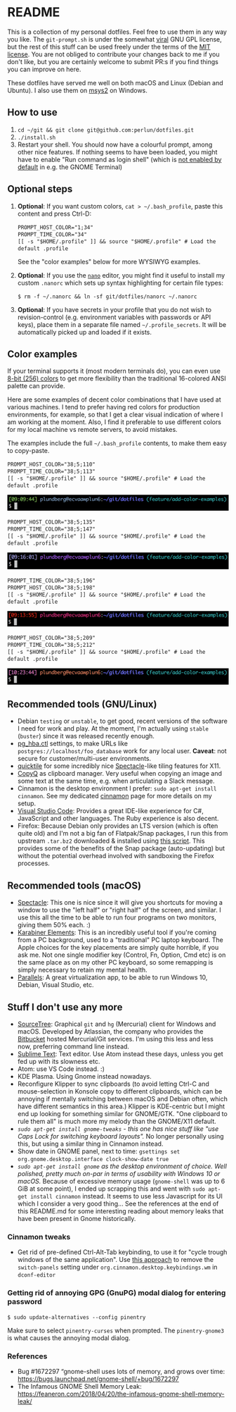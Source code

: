 README
======

This is a collection of my personal dotfiles. Feel free to use them in any way
you like. The `git-prompt.sh` is under the somewhat
[viral](http://en.wikipedia.org/wiki/GNU_General_Public_License#.22Viral.22_nature)
GNU GPL license, but the rest of this stuff can be used freely under the terms
of the [MIT license](LICENSE). You are not obliged to contribute your changes
back to me if you don't like, but you are certainly welcome to submit PR:s if
you find things you can improve on here.

These dotfiles have served me well on both macOS and Linux (Debian and Ubuntu).
I also use them on [msys2](https://www.msys2.org/) on Windows.

## How to use

1. `cd ~/git && git clone git@github.com:perlun/dotfiles.git`
1. `./install.sh`
1. Restart your shell. You should now have a colourful prompt, among other
   nice features. If nothing seems to have been loaded, you might have to
   enable "Run command as login shell" (which is [not enabled by default](https://askubuntu.com/a/598072/305208) in e.g. the GNOME Terminal)

## Optional steps

1. **Optional**: If you want custom colors, `cat > ~/.bash_profile`, paste
   this content and press Ctrl-D:

       PROMPT_HOST_COLOR="1;34"
       PROMPT_TIME_COLOR="34"
       [[ -s "$HOME/.profile" ]] && source "$HOME/.profile" # Load the default .profile

   See the "color examples" below for more WYSIWYG examples.

1. **Optional**:  If you use the [`nano`](https://www.nano-editor.org)
   editor, you might find it useful to install my custom `.nanorc` which sets up syntax highlighting for certain file types:

    ```shell
    $ rm -f ~/.nanorc && ln -sf git/dotfiles/nanorc ~/.nanorc
    ```

1. **Optional**: If you have secrets in your profile that you do not wish
   to revision-control (e.g. environment variables with passwords or API
   keys), place them in a separate file named `~/.profile_secrets`. It will
   be automatically picked up and loaded if it exists.

## Color examples

If your terminal supports it (most modern terminals do), you can even use [8-bit
(256) colors](https://en.wikipedia.org/wiki/ANSI_escape_code#8-bit) to get more
flexibility than the traditional 16-colored ANSI palette can provide.

Here are some examples of decent color combinations that I have used at various
machines. I tend to prefer having red colors for production environments, for
example, so that I get a clear visual indication of where I am working at the
moment. Also, I find it preferable to use different colors for my local machine
vs remote servers, to avoid mistakes.

The examples include the full `~/.bash_profile` contents, to make them easy to copy-paste.

```shell
PROMPT_HOST_COLOR="38;5;110"
PROMPT_TIME_COLOR="38;5;113"
[[ -s "$HOME/.profile" ]] && source "$HOME/.profile" # Load the default .profile
```

![Color 110 and 113](/colors/110-113.png)

```
PROMPT_HOST_COLOR="38;5;135"
PROMPT_TIME_COLOR="38;5;147"
[[ -s "$HOME/.profile" ]] && source "$HOME/.profile" # Load the default .profile
```

![Color 135 and 147](/colors/135-147.png)

```
PROMPT_TIME_COLOR="38;5;196"
PROMPT_HOST_COLOR="38;5;198"
[[ -s "$HOME/.profile" ]] && source "$HOME/.profile" # Load the default .profile
```

![Color 196 and 198](/colors/196-198.png)

```
PROMPT_HOST_COLOR="38;5;209"
PROMPT_TIME_COLOR="38;5;212"
[[ -s "$HOME/.profile" ]] && source "$HOME/.profile" # Load the default .profile
```

![Color 209 and 212](/colors/209-212.png)

## Recommended tools (GNU/Linux)

- Debian `testing` or `unstable`, to get good, recent versions of the software I
  need for work and play. At the moment, I'm actually using `stable` (`buster`)
  since it was released recently enough.
- [pg_hba.ctl](pg_hba.ctl) settings, to make URLs like
  `postgres://localhost/foo_database` work for any local user. **Caveat**:
  not secure for customer/multi-user environments.
- [quicktile](https://github.com/ssokolow/quicktile) for some incredibly
  nice [Spectacle](http://spectacleapp.com/)-like tiling features for
  X11.
- [CopyQ](https://hluk.github.io/CopyQ/) as clipboard manager. Very useful
  when copying an image and some text at the same time, e.g. when articulating
  a Slack message.
- Cinnamon is the desktop environment I prefer: `sudo apt-get install cinnamon`.
  See my dedicated [cinnamon](cinnamon) page for more details on my setup.
- [Visual Studio Code](https://code.visualstudio.com/): Provides a great
  IDE-like experience for C#, JavaScript and other languages. The Ruby
  experience is also decent.
- Firefox: Because Debian only provides an LTS version (which is often quite
  old) and I'm not a big fan of Flatpak/Snap packages, I run this from upstream
  `.tar.bz2` downloaded & installed using [this script](firefox-install.sh).
  This provides some of the benefits of the Snap package (auto-updating) but
  without the potential overhead involved with sandboxing the Firefox processes.

## Recommended tools (macOS)

- [Spectacle](http://spectacleapp.com/): This one is nice since it will
  give you shortcuts for moving a window to use the "left half" or "right
  half" of the screen, and similar. I use this all the time to be able to
  run four programs on two monitors, giving them 50% each. :)
- [Karabiner Elements](https://pqrs.org/osx/karabiner//): This is an
  incredibly useful tool if you're coming from a PC background, used to a
  "traditional" PC laptop keyboard. The Apple choices for the key
  placements are simply quite horrible, if you ask me. Not one single
  modifier key (Control, Fn, Option, Cmd etc) is on the same place as on my
  other PC keyboard, so some remapping is simply necessary to retain my
  mental health.
- [Parallels](http://www.parallels.com): A great virtualization app, to be
  able to run Windows 10, Debian, Visual Studio, etc.

## Stuff I don't use any more

- [SourceTree](http://www.sourcetreeapp.com/): Graphical `git` and `hg`
  (Mercurial) client for Windows and macOS. Developed by Atlassian, the
  company who provides the [Bitbucket](http://www.bitbucket.org) hosted
  Mercurial/Git services. I'm using this less and less now, preferring
  command line instead.
- [Sublime Text](http://www.sublimetext.com): Text editor. Use Atom instead
  these days, unless you get fed up with its slowness etc.
- Atom: use VS Code instead. :)
- KDE Plasma. Using Gnome instead nowadays.
- Reconfigure Klipper to sync clipboards (to avoid letting Ctrl-C and
  mouse-selection in Konsole copy to different clipboards, which can be
  annoying if mentally switching between macOS and Debian often, which have
  different semantics in this area.) Klipper is KDE-centric but I might
  end up looking for something similar for GNOME/GTK. "One clipboard to
  rule them all" is much more my melody than the GNOME/X11 default.
- _`sudo apt-get install gnome-tweaks` - this one has nice stuff like "use Caps
  Lock for switching keyboard layouts"._ No longer personally using this, but
  using a similar thing in Cinnamon instead.
- Show date in GNOME panel, next to time: `gsettings set org.gnome.desktop.interface clock-show-date true`
- _`sudo apt-get install gnome` as the desktop environment of choice. Well
  polished, pretty much on-par in terms of usability with Windows 10 or macOS._
  Because of excessive memory usage (`gnome-shell` was up to 6 GiB at some
  point), I ended up scrapping this and went with `sudo apt-get install
  cinnamon` instead. It seems to use less Javascript for its UI which I consider
  a very good thing... See the references at the end of this README.md for some
  interesting reading about memory leaks that have been present in Gnome
  historically.

### Cinnamon tweaks

- Get rid of pre-defined Ctrl-Alt-Tab keybinding, to use it for "cycle trough windows of the same application". Use [this approach](https://github.com/linuxmint/Cinnamon/issues/2539#issuecomment-435401309) to remove the `switch-panels` setting under `org.cinnamon.desktop.keybindings.wm` in `dconf-editor`

### Getting rid of annoying GPG (GnuPG) modal dialog for entering password

```shell
$ sudo update-alternatives --config pinentry
```

Make sure to select `pinentry-curses` when prompted. The `pinentry-gnome3` is
what causes the annoying modal dialog.

### References

- Bug #1672297 “gnome-shell uses lots of memory, and grows over time: https://bugs.launchpad.net/gnome-shell/+bug/1672297
- The Infamous GNOME Shell Memory Leak: https://feaneron.com/2018/04/20/the-infamous-gnome-shell-memory-leak/
